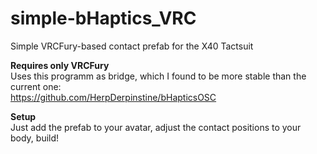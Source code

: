 # simple-bHaptics_VRC
Simple VRCFury-based contact prefab for the X40 Tactsuit  
  
**Requires only VRCFury**  
Uses this programm as bridge, which I found to be more stable than the current one:  
https://github.com/HerpDerpinstine/bHapticsOSC  

**Setup**  
Just add the prefab to your avatar, adjust the contact positions to your body, build!  
